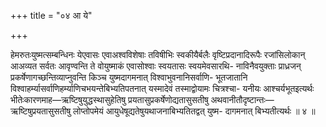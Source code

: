 +++
title = "०४ आ ये"

+++

हेमरुतःयुष्मत्सम्बन्धिनः येएवासः एवाअश्वविशेषाः तविषीभिः स्वकीयैर्बलैः वृष्टिप्रदानादिरूपैः रजांसिलोकान् आअव्यत सर्वतः आवृण्वन्ति ते वोयुष्माकं एवासोश्वाः स्वयतासः स्वयमेवसारथि- नाविनैवयुक्ताः प्राध्रजन् प्रकर्षेणागच्छन्तिव्याप्नुवन्ति किञ्च युष्मदागमनात् विश्वाभुवनानिसर्वाणि- भूतजातानि विश्वाहर्म्यासर्वाणिहर्म्याणिचभयन्तेबिभ्यतिपतनात् यस्मादेवं तस्माद्वोयामः चित्रश्चा- यनीयः आश्चर्यभूतइत्यर्थः भीतेःकारणमाह—ऋष्टिषुयुद्धस्थासुहेतिषु प्रयतासुप्रकर्षेणोद्यतासुसतीषु अथवानीतौदृष्टान्तः—ऋष्टिषुप्रयतासुसतीषु लोप्तोपमेयं आयुधेषूद्यतेषुयथाजनाबिभ्यतितद्वत् युष्म- दागमनात् बिभ्यतीत्यर्थः ॥ ४ ॥
